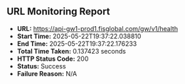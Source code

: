 ## URL Monitoring Report

- **URL:** https://api-gw1-prod1.fisglobal.com/gw/v1/health
- **Start Time:** 2025-05-22T19:37:22.038810
- **End Time:** 2025-05-22T19:37:22.176233
- **Total Time Taken:** 0.137423 seconds
- **HTTP Status Code:** 200
- **Status:** Success
- **Failure Reason:** N/A
